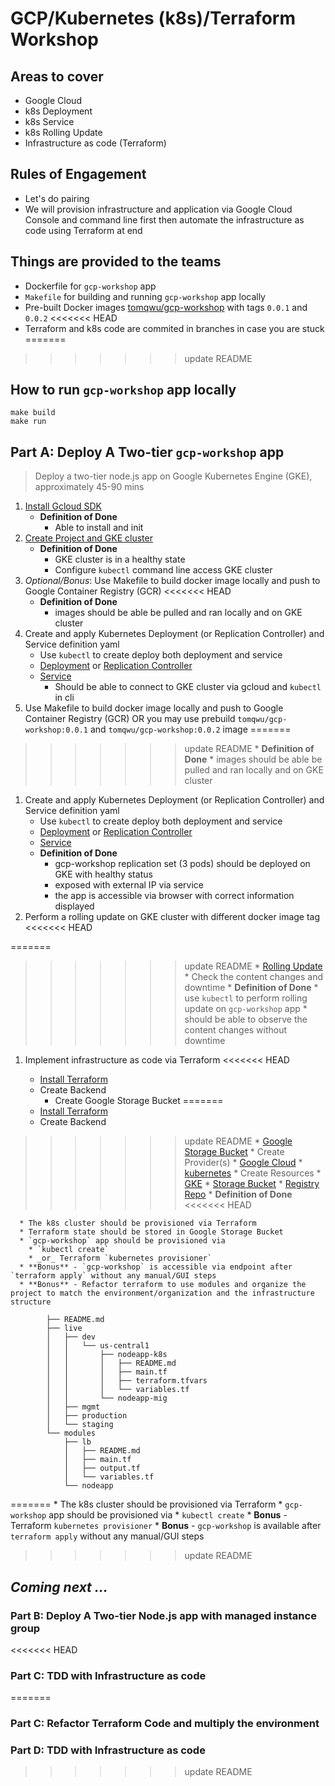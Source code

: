 # GCP/Kubernetes (k8s)/Terraform Workshop

## Areas to cover

* Google Cloud
* k8s Deployment
* k8s Service
* k8s Rolling Update
* Infrastructure as code (Terraform)

## Rules of Engagement

* Let's do pairing
* We will provision infrastructure and application via Google Cloud Console and command line first then automate the infrastructure as code using Terraform at end

## Things are provided to the teams

* Dockerfile for `gcp-workshop` app
* `Makefile` for building and running `gcp-workshop` app locally
* Pre-built Docker images [tomqwu/gcp-workshop](https://hub.docker.com/r/tomqwu/gcp-workshop/) with tags `0.0.1` and `0.0.2`
<<<<<<< HEAD
* Terraform and k8s code are commited in branches in case you are stuck
=======
>>>>>>> update README

## How to run `gcp-workshop` app locally

```shell
make build
make run
```

## Part A: Deploy A Two-tier `gcp-workshop` app

> Deploy a two-tier node.js app on Google Kubernetes Engine (GKE), approximately 45-90 mins

1.  [Install Gcloud SDK](https://cloud.google.com/sdk/docs/quickstart-macos)
    * **Definition of Done**
      * Able to install and init
1.  [Create Project and GKE cluster](https://cloud.google.com/kubernetes-engine/docs/concepts/kubernetes-engine-overview)
    * **Definition of Done**
      * GKE cluster is in a healthy state
      * Configure `kubectl` command line access GKE cluster
1.  _Optional/Bonus_: Use Makefile to build docker image locally and push to Google Container Registry (GCR)
<<<<<<< HEAD
    * **Definition of Done**
      * images should be able be pulled and ran locally and on GKE cluster
1.  Create and apply Kubernetes Deployment (or Replication Controller) and Service definition yaml
    * Use `kubectl` to create deploy both deployment and service
    * [Deployment](https://kubernetes.io/docs/concepts/workloads/controllers/deployment/) or [Replication Controller](https://kubernetes.io/docs/concepts/workloads/controllers/replicationcontroller/)
    * [Service](https://kubernetes.io/docs/concepts/services-networking/service/)
      * Should be able to connect to GKE cluster via gcloud and `kubectl` in cli
1.  Use Makefile to build docker image locally and push to Google Container Registry (GCR) OR you may use prebuild `tomqwu/gcp-workshop:0.0.1` and `tomqwu/gcp-workshop:0.0.2` image
=======
>>>>>>> update README
    * **Definition of Done**
      * images should be able be pulled and ran locally and on GKE cluster
1.  Create and apply Kubernetes Deployment (or Replication Controller) and Service definition yaml
    * Use `kubectl` to create deploy both deployment and service
    * [Deployment](https://kubernetes.io/docs/concepts/workloads/controllers/deployment/) or [Replication Controller](https://kubernetes.io/docs/concepts/workloads/controllers/replicationcontroller/)
    * [Service](https://kubernetes.io/docs/concepts/services-networking/service/)
    * **Definition of Done**
      * gcp-workshop replication set (3 pods) should be deployed on GKE with healthy status
      * exposed with external IP via service
      * the app is accessible via browser with correct information displayed
1.  Perform a rolling update on GKE cluster with different docker image tag
<<<<<<< HEAD

=======
>>>>>>> update README
    * [Rolling Update](https://kubernetes.io/docs/tasks/run-application/rolling-update-replication-controller/)
    * Check the content changes and downtime
    * **Definition of Done**
      * use `kubectl` to perform rolling update on `gcp-workshop` app
      * should be able to observe the content changes without downtime

1.  Implement infrastructure as code via Terraform
<<<<<<< HEAD

    * [Install Terraform](https://www.terraform.io/intro/getting-started/install.html)
    * Create Backend
      * Create Google Storage Bucket
=======
    * [Install Terraform](https://www.terraform.io/intro/getting-started/install.html)
    * Create Backend
>>>>>>> update README
      * [Google Storage Bucket](https://www.terraform.io/docs/backends/types/gcs.html)
    * Create Provider(s)
      * [Google Cloud](https://www.terraform.io/docs/providers/google/index.html)
      * [kubernetes](https://www.terraform.io/docs/providers/kubernetes/index.html)
    * Create Resources
      * [GKE](https://www.terraform.io/docs/providers/google/r/container_cluster.html#)
      * [Storage Bucket](https://www.terraform.io/docs/providers/google/r/storage_bucket.html)
      * [Registry Repo](https://www.terraform.io/docs/providers/google/d/google_container_registry_repository.html)
    * **Definition of Done**
<<<<<<< HEAD

      * The k8s cluster should be provisioned via Terraform
      * Terraform state should be stored in Google Storage Bucket
      * `gcp-workshop` app should be provisioned via
        * `kubectl create`
        * _or_ Terraform `kubernetes provisioner`
      * **Bonus** - `gcp-workshop` is accessible via endpoint after `terraform apply` without any manual/GUI steps
      * **Bonus** - Refactor terraform to use modules and organize the project to match the environment/organization and the infrastructure structure

            ├── README.md
            ├── live
            │   ├── dev
            │   │   └── us-central1
            │   │       ├── nodeapp-k8s
            │   │       │   ├── README.md
            │   │       │   ├── main.tf
            │   │       │   ├── terraform.tfvars
            │   │       │   └── variables.tf
            │   │       └── nodeapp-mig
            │   ├── mgmt
            │   ├── production
            │   └── staging
            └── modules
                ├── lb
                │   ├── README.md
                │   ├── main.tf
                │   ├── output.tf
                │   └── variables.tf
                └── nodeapp
=======
      * The k8s cluster should be provisioned via Terraform
      * `gcp-workshop` app should be provisioned via
        * `kubectl create`
        * **Bonus** -  Terraform `kubernetes provisioner`
      * **Bonus** - `gcp-workshop` is available after `terraform apply` without any manual/GUI steps
>>>>>>> update README

## _Coming next ..._

### Part B: Deploy A Two-tier Node.js app with managed instance group

<<<<<<< HEAD
### Part C: TDD with Infrastructure as code
=======
### Part C: Refactor Terraform Code and multiply the environment

### Part D: TDD with Infrastructure as code
>>>>>>> update README
